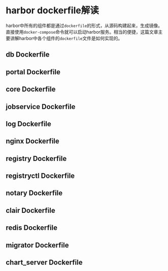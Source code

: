 # harbor dockerfile解读
harbor中所有的组件都是通过`dockerfile`的形式，从源码构建起来，生成镜像。直接使用`docker-compose`命令就可以启动harbor服务。相当的便捷，这篇文章主要讲解harbor中各个组件的`dockerfile`文件是如何实现的。

## db Dockerfile

## portal Dockerfile

## core Dockerfile
## jobservice Dockerfile
## log Dockerfile
## nginx Dockerfile
## registry Dockerfile
## registryctl  Dockerfile
## notary Dockerfile
## clair Dockerfile
## redis Dockerfile
## migrator Dockerfile
## chart_server Dockerfile

